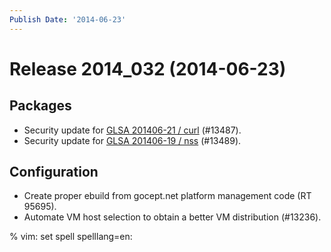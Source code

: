 ```yaml
---
Publish Date: '2014-06-23'
---
```


# Release 2014_032 (2014-06-23)

## Packages

- Security update for [GLSA 201406-21 / curl](http://www.gentoo.org/security/en/glsa/glsa-201406-21.xml) (#13487).
- Security update for [GLSA 201406-19 / nss](http://www.gentoo.org/security/en/glsa/glsa-201406-19.xml) (#13489).

## Configuration

- Create proper ebuild from gocept.net platform management code (RT 95695).
- Automate VM host selection to obtain a better VM distribution (#13236).

% vim: set spell spelllang=en:
